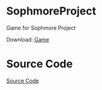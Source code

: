 
# SophmoreProject
Game for Sophmore Project

Download: [Game](https://github.com/DiabloPro/SophmoreProject/releases/download/Game/SophmoreProject-Game.zip)
# Source Code
[Source Code](https://github.com/DiabloPro/SophmoreProject/blob/main/Source.zip)
